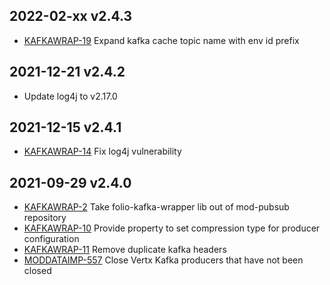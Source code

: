 ## 2022-02-xx v2.4.3
* [KAFKAWRAP-19](https://issues.folio.org/browse/KAFKAWRAP-19) Expand kafka cache topic name with env id prefix

## 2021-12-21 v2.4.2
* Update log4j to v2.17.0

## 2021-12-15 v2.4.1
* [KAFKAWRAP-14](https://issues.folio.org/browse/KAFKAWRAP-14) Fix log4j vulnerability

## 2021-09-29 v2.4.0
* [KAFKAWRAP-2](https://issues.folio.org/browse/KAFKAWRAP-2) Take folio-kafka-wrapper lib out of mod-pubsub repository
* [KAFKAWRAP-10](https://issues.folio.org/browse/KAFKAWRAP-10) Provide property to set compression type for producer configuration
* [KAFKAWRAP-11](https://issues.folio.org/browse/KAFKAWRAP-11) Remove duplicate kafka headers
* [MODDATAIMP-557](https://issues.folio.org/browse/MODDATAIMP-557) Close Vertx Kafka producers that have not been closed
